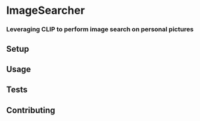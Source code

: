 # ImageSearcher

### Leveraging CLIP to perform image search on personal pictures

## Setup

## Usage

## Tests

## Contributing